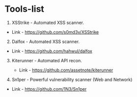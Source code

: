 # Tools-list

1. XSStrike - Automated XSS scanner.
  - Link - https://github.com/s0md3v/XSStrike

2. Dalfox - Automated XSS scanner.
  - Link -  https://github.com/hahwul/dalfox

3. Kiterunner - Automated API recon.
   - Link - https://github.com/assetnote/kiterunner

4.  Sn1per - Powerful vulnerability scanner (Web and Network)
   - Link - https://github.com/1N3/Sn1per
